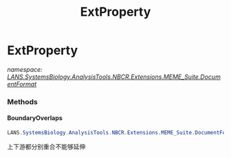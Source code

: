 ﻿---
title: ExtProperty
---

# ExtProperty
_namespace: [LANS.SystemsBiology.AnalysisTools.NBCR.Extensions.MEME_Suite.DocumentFormat](N-LANS.SystemsBiology.AnalysisTools.NBCR.Extensions.MEME_Suite.DocumentFormat.html)_





### Methods

#### BoundaryOverlaps
```csharp
LANS.SystemsBiology.AnalysisTools.NBCR.Extensions.MEME_Suite.DocumentFormat.ExtProperty.BoundaryOverlaps(LANS.SystemsBiology.AnalysisTools.NBCR.Extensions.MEME_Suite.DocumentFormat.Transcript)
```
上下游都分别重合不能够延伸


